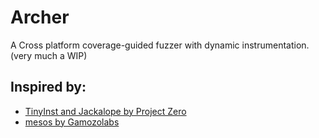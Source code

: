 # Archer
A Cross platform coverage-guided fuzzer with dynamic instrumentation.  
(very much a WIP)

## Inspired by: 
* [TinyInst and Jackalope by Project Zero](https://github.com/googleprojectzero/Jackalope)
* [mesos by Gamozolabs](https://github.com/gamozolabs/mesos)
